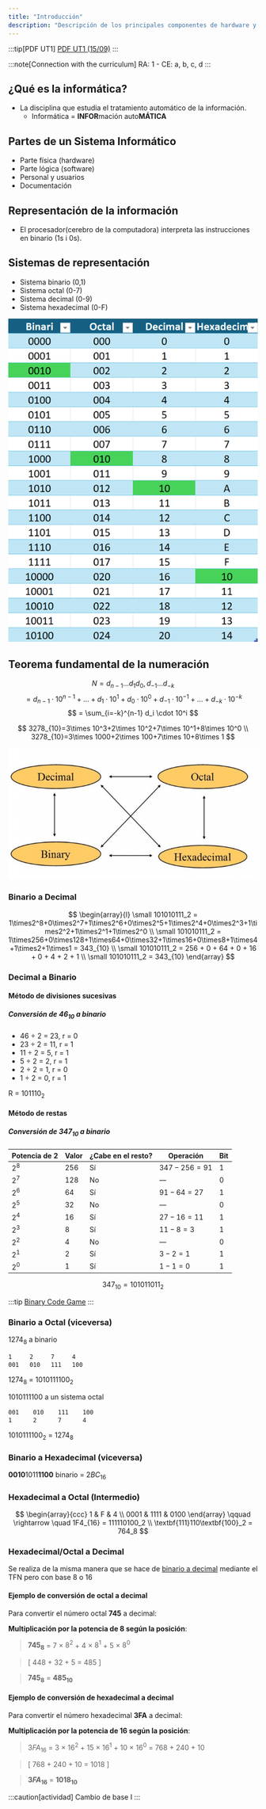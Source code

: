 ```yaml
---
title: "Introducción"
description: "Descripción de los principales componentes de hardware y su interconexión en un sistema."
---
```


:::tip[PDF UT1]
[PDF UT1 (15/09)](https://docs-class.github.io/si/_pdf/ut1.pdf)
:::


:::note[Connection with the curriculum]
RA: 1 - CE: a, b, c, d
:::

## ¿Qué es la informática?
- La disciplina que estudia el tratamiento automático de la información.
   - Informática = **INFOR**mación auto**MÁTICA**

## Partes de un Sistema Informático
- Parte física (hardware)
- Parte lógica (software) 
- Personal y usuarios
- Documentación



## Representación de la información

- El procesador(cerebro de la computadora) interpreta las instrucciones en binario (1s i 0s).

## Sistemas de representación
- Sistema binario (0,1)
- Sistema octal (0-7)
- Sistema decimal (0-9)
- Sistema hexadecimal (0-F) 

![Tabla de bases](../../../assets/ut1/TablaDeBases.png)

## Teorema fundamental de la numeración

$$
N = d_{n-1}\dots d_{1}d_{0}, d_{-1}\dots d_{-k}
$$
$$
= d_{n-1}\cdot 10^{n-1} + \dots + d_1\cdot 10^1 + d_0\cdot 10^0 + d_{-1}\cdot 10^{-1} + \dots + d_{-k}\cdot 10^{-k}
$$
$$
= \sum_{i=-k}^{n-1} d_i \cdot 10^i
$$

$$
3278_{10}=3\times 10^3+2\times 10^2+7\times 10^1+8\times 10^0 \\
3278_{10}=3\times 1000+2\times 100+7\times 10+8\times 1
$$

![Cambio de base](../../../assets/ut1/cambioBase.jpg)

### Binario a Decimal

$$
\begin{array}{l}
\small 101010111_2 = 1\times2^8+0\times2^7+1\times2^6+0\times2^5+1\times2^4+0\times2^3+1\times2^2+1\times2^1+1\times2^0 \\
\small 101010111_2 = 1\times256+0\times128+1\times64+0\times32+1\times16+0\times8+1\times4+1\times2+1\times1 = 343_{10} \\
\small 101010111_2 = 256 + 0 + 64 + 0 + 16 + 0 + 4 + 2 + 1 \\
\small 101010111_2 = 343_{10}
\end{array}
$$



### Decimal a Binario

#### Método de divisiones sucesivas

##### Conversión de $46_{10}$ a binario

- 46 ÷ 2 = 23, r = 0 
- 23 ÷ 2 = 11, r = 1 
- 11 ÷ 2 = 5, r = 1 
- 5 ÷ 2 = 2, r = 1 
- 2 ÷ 2 = 1, r = 0 
- 1 ÷ 2 = 0, r = 1
  
R = $101110_2$


#### Método de restas

##### Conversión de $347_{10}$ a binario

| Potencia de 2 | Valor | ¿Cabe en el resto? | Operación        | Bit |
| ------------- | ----- | ------------------ | ---------------- | --- |
| $2^8$         | 256   | Sí                 | $347 - 256 = 91$ | 1   |
| $2^7$         | 128   | No                 | —                | 0   |
| $2^6$         | 64    | Sí                 | $91 - 64 = 27$   | 1   |
| $2^5$         | 32    | No                 | —                | 0   |
| $2^4$         | 16    | Sí                 | $27 - 16 = 11$   | 1   |
| $2^3$         | 8     | Sí                 | $11 - 8 = 3$     | 1   |
| $2^2$         | 4     | No                 | —                | 0   |
| $2^1$         | 2     | Sí                 | $3 - 2 = 1$      | 1   |
| $2^0$         | 1     | Sí                 | $1 - 1 = 0$      | 1   |

$$
347_{10} = 101011011_{2}
$$

:::tip
[Binary Code Game](https://learningcontent.cisco.com/games/binary/index.html)
:::


### Binario a Octal (viceversa)

$1274_8$ a binario
```
1     2     7     4
001   010   111   100
```

$1274_8$ = $1010111100_2$

1010111100 a un sistema octal

```
001    010    111    100
1      2      7      4 
```

$1010111100_2$ = $1274_8$


### Binario a Hexadecimal (viceversa)

 **0010**1011**1100** binario = $2BC_{16}$


### Hexadecimal a Octal (Intermedio)

$$
\begin{array}{ccc}
1 & F & 4 \\
0001 & 1111 & 0100
\end{array}
\qquad \rightarrow \quad 1F4_{16} = 111110100_2 \\
\textbf{111}110\textbf{100}_2 = 764_8
$$

### Hexadecimal/Octal a Decimal

Se realiza de la misma manera que se hace de [binario a decimal](#binario-a-decimal) mediante el TFN pero con base 8 o 16

#### Ejemplo de conversión de octal a decimal

Para convertir el número octal **745** a decimal:

**Multiplicación por la potencia de 8 según la posición**:

> **$745_8$** = 7 × $8^2$ + 4 × $8^1$ + 5 × $8^0$ 

> \[ 448 + 32 + 5 = 485 \]

> **$745_8$** = **$485_{10}$**


#### Ejemplo de conversión de hexadecimal a decimal

Para convertir el número hexadecimal **3FA** a decimal:

**Multiplicación por la potencia de 16 según la posición**:
> $3FA_{16}$ = 3 × $16^2$ + 15 × $16^1$ + 10 × $16^0$ = 768 + 240 + 10

> \[ 768 + 240 + 10 = 1018 \]

> **$3FA_{16}$** = **$1018_{10}$**

:::caution[actividad]
Cambio de base I
:::